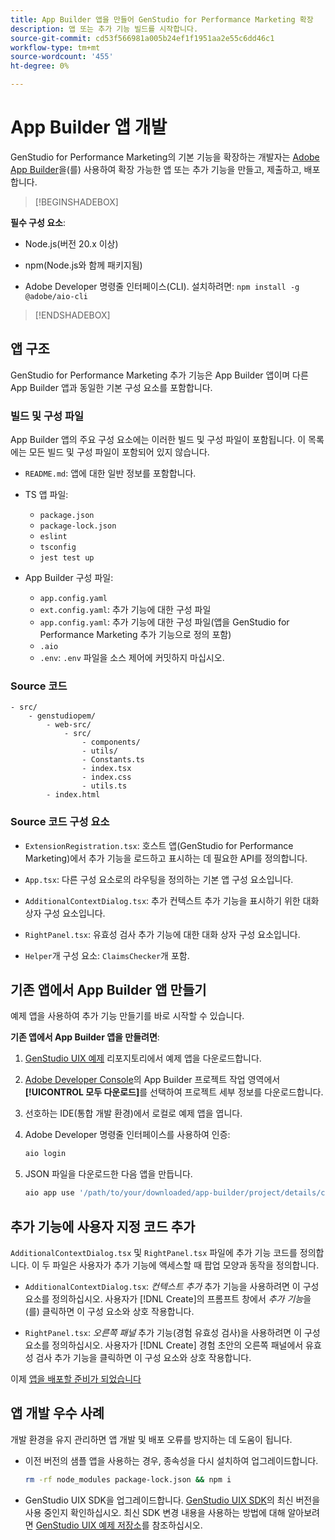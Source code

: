 ```yaml
---
title: App Builder 앱을 만들어 GenStudio for Performance Marketing 확장
description: 앱 또는 추가 기능 빌드를 시작합니다.
source-git-commit: cd53f566981a005b24ef1f1951aa2e55c6dd46c1
workflow-type: tm+mt
source-wordcount: '455'
ht-degree: 0%

---
```


# App Builder 앱 개발

GenStudio for Performance Marketing의 기본 기능을 확장하는 개발자는 [Adobe App Builder](https://developer.adobe.com/app-builder/)을(를) 사용하여 확장 가능한 앱 또는 추가 기능을 만들고, 제출하고, 배포합니다.

>[!BEGINSHADEBOX]

**필수 구성 요소**:

* Node.js(버전 20.x 이상)

* npm(Node.js와 함께 패키지됨)

* Adobe Developer 명령줄 인터페이스(CLI). 설치하려면: `npm install -g @adobe/aio-cli`

>[!ENDSHADEBOX]

## 앱 구조

GenStudio for Performance Marketing 추가 기능은 App Builder 앱이며 다른 App Builder 앱과 동일한 기본 구성 요소를 포함합니다.

### 빌드 및 구성 파일

App Builder 앱의 주요 구성 요소에는 이러한 빌드 및 구성 파일이 포함됩니다. 이 목록에는 모든 빌드 및 구성 파일이 포함되어 있지 않습니다.

* `README.md`: 앱에 대한 일반 정보를 포함합니다.

* TS 앱 파일:

   * `package.json`
   * `package-lock.json`
   * `eslint`
   * `tsconfig`
   * `jest test up`

* App Builder 구성 파일:

   * `app.config.yaml`
   * `ext.config.yaml`: 추가 기능에 대한 구성 파일
   * `app.config.yaml`: 추가 기능에 대한 구성 파일(앱을 GenStudio for Performance Marketing 추가 기능으로 정의 포함)
   * `.aio`
   * `.env`: `.env` 파일을 소스 제어에 커밋하지 마십시오.

### Source 코드

```
- src/
    - genstudiopem/
        - web-src/
            - src/
                - components/
                - utils/
                - Constants.ts
                - index.tsx
                - index.css
                - utils.ts
        - index.html
```

### Source 코드 구성 요소

* `ExtensionRegistration.tsx`: 호스트 앱(GenStudio for Performance Marketing)에서 추가 기능을 로드하고 표시하는 데 필요한 API를 정의합니다.

* `App.tsx`: 다른 구성 요소로의 라우팅을 정의하는 기본 앱 구성 요소입니다.

* `AdditionalContextDialog.tsx`: 추가 컨텍스트 추가 기능을 표시하기 위한 대화 상자 구성 요소입니다.

* `RightPanel.tsx`: 유효성 검사 추가 기능에 대한 대화 상자 구성 요소입니다.

* `Helper`개 구성 요소: `ClaimsChecker`개 포함.

## 기존 앱에서 App Builder 앱 만들기

예제 앱을 사용하여 추가 기능 만들기를 바로 시작할 수 있습니다.

**기존 앱에서 App Builder 앱을 만들려면**:

1. [GenStudio UIX 예제](https://github.com/adobe/genstudio-uix-examples) 리포지토리에서 예제 앱을 다운로드합니다.

1. [Adobe Developer Console](https://developer.adobe.com/console/)의 App Builder 프로젝트 작업 영역에서 **[!UICONTROL 모두 다운로드]**&#x200B;를 선택하여 프로젝트 세부 정보를 다운로드합니다.

1. 선호하는 IDE(통합 개발 환경)에서 로컬로 예제 앱을 엽니다.

1. Adobe Developer 명령줄 인터페이스를 사용하여 인증:

   ```bash
   aio login
   ```

1. JSON 파일을 다운로드한 다음 앱을 만듭니다.

   ```bash
   aio app use '/path/to/your/downloaded/app-builder/project/details/config.json'
   ```

## 추가 기능에 사용자 지정 코드 추가

`AdditionalContextDialog.tsx` 및 `RightPanel.tsx` 파일에 추가 기능 코드를 정의합니다. 이 두 파일은 사용자가 추가 기능에 액세스할 때 팝업 모양과 동작을 정의합니다.

* `AdditionalContextDialog.tsx`: _컨텍스트 추가_ 추가 기능을 사용하려면 이 구성 요소를 정의하십시오. 사용자가 [!DNL Create]의 프롬프트 창에서 _추가 기능_&#x200B;을(를) 클릭하면 이 구성 요소와 상호 작용합니다.

* `RightPanel.tsx`: _오른쪽 패널_ 추가 기능(경험 유효성 검사)을 사용하려면 이 구성 요소를 정의하십시오. 사용자가 [!DNL Create] 경험 초안의 오른쪽 패널에서 유효성 검사 추가 기능을 클릭하면 이 구성 요소와 상호 작용합니다.

이제 [앱을 배포할 준비가 되었습니다](deploy-app.md)

## 앱 개발 우수 사례

개발 환경을 유지 관리하면 앱 개발 및 배포 오류를 방지하는 데 도움이 됩니다.

* 이전 버전의 샘플 앱을 사용하는 경우, 종속성을 다시 설치하여 업그레이드합니다.

  ```bash
  rm -rf node_modules package-lock.json && npm i
  ```

* GenStudio UIX SDK을 업그레이드합니다. [GenStudio UIX SDK](https://github.com/adobe/genstudio-uix-sdk)의 최신 버전을 사용 중인지 확인하십시오. 최신 SDK 변경 내용을 사용하는 방법에 대해 알아보려면 [GenStudio UIX 예제 저장소](https://github.com/adobe/genstudio-uix-examples)를 참조하십시오.
